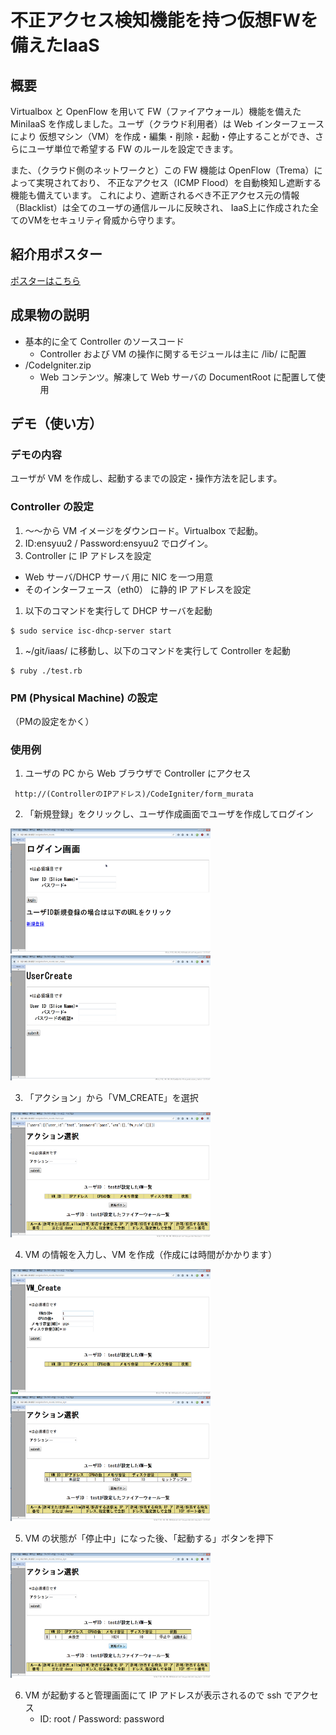 # 不正アクセス検知機能を持つ仮想FWを備えたIaaS

## 概要
Virtualbox と OpenFlow を用いて FW（ファイアウォール）機能を備えた MiniIaaS
を作成しました。ユーザ（クラウド利用者）は Web インターフェースにより
仮想マシン（VM）を作成・編集・削除・起動・停止することができ、さらにユーザ単位で希望する
FW のルールを設定できます。

また、（クラウド側のネットワークと）この FW 機能は
OpenFlow（Trema）によって実現されており、
不正なアクセス（ICMP Flood）を自動検知し遮断する機能も備えています。
これにより、遮断されるべき不正アクセス元の情報（Blacklist）は全てのユーザの通信ルールに反映され、
IaaS上に作成された全てのVMをセキュリティ脅威から守ります。



## 紹介用ポスター
[ポスターはこちら](./img/enshu_poster_final.pdf)

## 成果物の説明
* 基本的に全て Controller のソースコード
    * Controller および VM の操作に関するモジュールは主に /lib/ に配置
* /CodeIgniter.zip
    * Web コンテンツ。解凍して Web サーバの DocumentRoot に配置して使用

## デモ（使い方）

### デモの内容
ユーザが VM を作成し、起動するまでの設定・操作方法を記します。

### Controller の設定
1. 〜〜から VM イメージをダウンロード。Virtualbox で起動。
1. ID:ensyuu2 / Password:ensyuu2 でログイン。
1. Controller に IP アドレスを設定
  * Web サーバ/DHCP サーバ 用に NIC を一つ用意
  * そのインターフェース（eth0） に静的 IP アドレスを設定
1. 以下のコマンドを実行して DHCP サーバを起動
```
$ sudo service isc-dhcp-server start
```
1. ~/git/iaas/ に移動し、以下のコマンドを実行して Controller を起動
```
$ ruby ./test.rb
```

### PM (Physical Machine) の設定
（PMの設定をかく）


### 使用例

1. ユーザの PC から Web ブラウザで Controller にアクセス
```
 http://(ControllerのIPアドレス)/CodeIgniter/form_murata
```
2. 「新規登録」をクリックし、ユーザ作成画面でユーザを作成してログイン

 <img src="./img/WS000001.BMP" width="320" height="200">
 <img src="./img/WS000002.BMP" width="320" height="200">

3. 「アクション」から「VM_CREATE」を選択

 <img src="./img/WS000006.BMP" width="320" height="200">

4. VM の情報を入力し、VM を作成（作成には時間がかかります）

  <img src="./img/WS000007.BMP" width="320" height="200">
  <img src="./img/WS000009.BMP" width="320" height="200">

5. VM の状態が「停止中」になった後、「起動する」ボタンを押下

 <img src="./img/WS000010.BMP" width="320" height="200">

6. VM が起動すると管理画面にて IP アドレスが表示されるので ssh でアクセス
    * ID: root / Password: password
